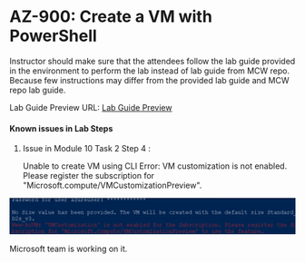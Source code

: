 # AZ-900: Create a VM with PowerShell

Instructor should make sure that the attendees follow the lab guide provided in the environment to perform the lab instead of lab guide from MCW repo. Because few instructions may differ from the provided lab guide and MCW repo lab guide.

Lab Guide Preview URL: [Lab Guide Preview](https://experience.cloudlabs.ai/#/labguidepreview/eb3934e6-1b50-45eb-a1ea-1f2ba362714a)

#### Known issues in Lab Steps

1. Issue in Module 10 Task 2 Step 4 : 

    Unable to create VM using CLI
    Error: VM customization is not enabled. Please register the subscription for "Microsoft.compute/VMCustomizationPreview".

![](Images/Az900lab10.png)

 Microsoft team is working on it.

